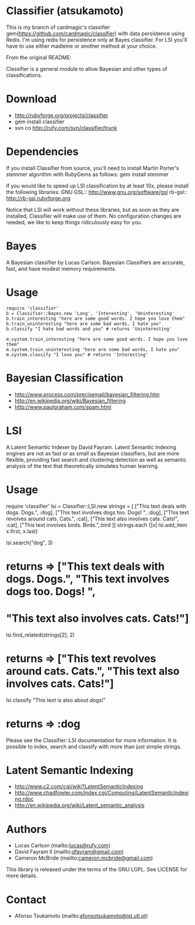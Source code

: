 Classifier (atsukamoto)
=======

This is my branch of cardmagic's classifier gem(https://github.com/cardmagic/classifier) with data persistence using Redis.
I'm using redis for persistence only at Bayes classifier. For LSI you'll have to use either madleine or another method at your choice.

From the original README:

Classifier is a general module to allow Bayesian and other types of classifications.

Download
=======

* http://rubyforge.org/projects/classifier
* gem install classifier
* svn co http://rufy.com/svn/classifier/trunk

Dependencies
=======

If you install Classifier from source, you'll need to install Martin Porter's stemmer algorithm with RubyGems as follows:
  gem install stemmer

If you would like to speed up LSI classification by at least 10x, please install the following libraries:
GNU GSL:: http://www.gnu.org/software/gsl
rb-gsl:: http://rb-gsl.rubyforge.org

Notice that LSI will work without these libraries, but as soon as they are installed, Classifier will make use of them. No configuration changes are needed, we like to keep things ridiculously easy for you.

Bayes
=======
A Bayesian classifier by Lucas Carlson. Bayesian Classifiers are accurate, fast, and have modest memory requirements.

Usage
=======
    require 'classifier'
    b = Classifier::Bayes.new 'Lang', 'Interesting', 'Uninteresting'
    b.train_interesting "here are some good words. I hope you love them"
    b.train_uninteresting "here are some bad words, I hate you"
    b.classify "I hate bad words and you" # returns 'Uninteresting'

    m.system.train_interesting "here are some good words. I hope you love them"
    m.system.train_uninteresting "here are some bad words, I hate you"
    m.system.classify "I love you" # returns 'Interesting'


Bayesian Classification
=======
* http://www.process.com/precisemail/bayesian_filtering.htm
* http://en.wikipedia.org/wiki/Bayesian_filtering
* http://www.paulgraham.com/spam.html

LSI
=======
A Latent Semantic Indexer by David Fayram. Latent Semantic Indexing engines
are not as fast or as small as Bayesian classifiers, but are more flexible, providing
fast search and clustering detection as well as semantic analysis of the text that
theoretically simulates human learning.

Usage
=======
  require 'classifier'
  lsi = Classifier::LSI.new
  strings = [ ["This text deals with dogs. Dogs.", :dog],
              ["This text involves dogs too. Dogs! ", :dog],
              ["This text revolves around cats. Cats.", :cat],
              ["This text also involves cats. Cats!", :cat],
              ["This text involves birds. Birds.",:bird ]]
  strings.each {|x| lsi.add_item x.first, x.last}

  lsi.search("dog", 3)
  # returns => ["This text deals with dogs. Dogs.", "This text involves dogs too. Dogs! ",
  #             "This text also involves cats. Cats!"]

  lsi.find_related(strings[2], 2)
  # returns => ["This text revolves around cats. Cats.", "This text also involves cats. Cats!"]

  lsi.classify "This text is also about dogs!"
  # returns => :dog

Please see the Classifier::LSI documentation for more information. It is possible to index, search and classify
with more than just simple strings.

Latent Semantic Indexing
=======
* http://www.c2.com/cgi/wiki?LatentSemanticIndexing
* http://www.chadfowler.com/index.cgi/Computing/LatentSemanticIndexing.rdoc
* http://en.wikipedia.org/wiki/Latent_semantic_analysis

Authors
=======
* Lucas Carlson  (mailto:lucas@rufy.com)
* David Fayram II (mailto:dfayram@gmail.com)
* Cameron McBride (mailto:cameron.mcbride@gmail.com)

This library is released under the terms of the GNU LGPL. See LICENSE for more details.

Contact
=======

* Afonso Tsukamoto (mailto:afonsotsukamoto@ist.utl.pt)
